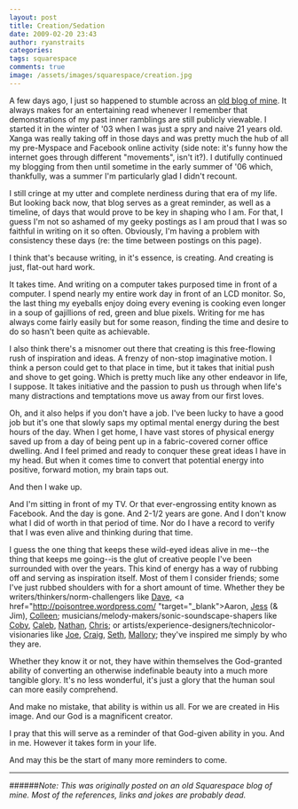 ```yaml
---
layout: post
title: Creation/Sedation
date: 2009-02-20 23:43
author: ryanstraits
categories:
tags: squarespace
comments: true
image: /assets/images/squarespace/creation.jpg
---
```


A few days ago, I just so happened to stumble across an <a href="http://www.xanga.com/home.aspx?user=bluestarmorning" target="_blank">old blog of mine</a>. It always makes for an entertaining read whenever I remember that demonstrations of my past inner ramblings are still publicly viewable. I started it in the winter of '03 when I was just a spry and naive 21 years old. Xanga was really taking off in those days and was pretty much the hub of all my pre-Myspace and Facebook online activity (side note: it's funny how the internet goes through different "movements", isn't it?). I dutifully continued my blogging from then until sometime in the early summer of '06 which, thankfully, was a summer I'm particularly glad I didn't recount.

I still cringe at my utter and complete nerdiness during that era of my life. But looking back now, that blog serves as a great reminder, as well as a timeline, of days that would prove to be key in shaping who I am. For that, I guess I'm not so ashamed of my geeky postings as I am proud that I was so faithful in writing on it so often. Obviously, I'm having a problem with consistency these days (re: the time between postings on this page).

I think that's because writing, in it's essence, is creating. And creating is just, flat-out hard work.

It takes time. And writing on a computer takes purposed time in front of a computer. I spend nearly my entire work day in front of an LCD monitor. So, the last thing my eyeballs enjoy doing every evening is cooking even longer in a soup of gajillions of red, green and blue pixels. Writing for me has always come fairly easily but for some reason, finding the time and desire to do so hasn't been quite as achievable.

I also think there's a misnomer out there that creating is this free-flowing rush of inspiration and ideas. A frenzy of non-stop imaginative motion. I think a person could get to that place in time, but it takes that initial push and shove to get going. Which is pretty much like any other endeavor in life, I suppose. It takes initiative and the passion to push us through when life's many distractions and temptations move us away from our first loves.

Oh, and it also helps if you don't have a job. I've been lucky to have a good job but it's one that slowly saps my optimal mental energy during the best hours of the day. When I get home, I have vast stores of physical energy saved up from a day of being pent up in a fabric-covered corner office dwelling. And I feel primed and ready to conquer these great ideas I have in my head. But when it comes time to convert that potential energy into positive, forward motion, my brain taps out.

And then I wake up.

And I'm sitting in front of my TV. Or that ever-engrossing entity known as Facebook. And the day is gone. And 2-1/2 years are gone. And I don't know what I did of worth in that period of time. Nor do I have a record to verify that I was even alive and thinking during that time.

I guess the one thing that keeps these wild-eyed ideas alive in me--the thing that keeps me going--is the glut of creative people I've been surrounded with over the years. This kind of energy has a way of rubbing off and serving as inspiration itself. Most of them I consider friends; some I've just rubbed shoulders with for a short amount of time. Whether they be writers/thinkers/norm-challengers like <a href="http://dreamerswell.wordpress.com/" target="_blank">Dave</a>, <a href="http://poisontree.wordpress.com/ "target="_blank">Aaron</a>, <a href="http://jesstock.blogspot.com/" target="_blank">Jess</a> (& Jim), <a href="http://colleenwatson.wordpress.com/" target="_blank">Colleen</a>; musicians/melody-makers/sonic-soundscape-shapers like <a href="http://jacobra.squarespace.com/" target="_blank">Coby</a>, <a href="http://www.myspace.com/calebwinn" target="_blank">Caleb</a>, <a href="http://www.myspace.com/thewinstonjazzroutine" target="_blank">Nathan</a>, <a href="http://www.myspace.com/discoveramerica" target="_blank">Chris</a>; or artists/experience-designers/technicolor-visionaries like <a href="http://joehartzler.squarespace.com" target="_blank">Joe</a>, <a href="http://craigwarner.net/" target="_blank">Craig</a>, <a href="http://www.sethherman.com/" target="_blank">Seth</a>, <a href="http://makeafunnyface.blogspot.com/" target="_blank">Mallory</a>; they've inspired me simply by who they are.

Whether they know it or not, they have within themselves the God-granted ability of converting an otherwise indefinable beauty into a much more tangible glory. It's no less wonderful, it's just a glory that the human soul can more easily comprehend.

And make no mistake, that ability is within us all. For we are created in His image. And our God is a magnificent creator.

I pray that this will serve as a reminder of that God-given ability in you. And in me. However it takes form in your life.

And may this be the start of many more reminders to come.

---

######*Note: This was originally posted on an old Squarespace blog of mine. Most of the references, links and jokes are probably dead.*